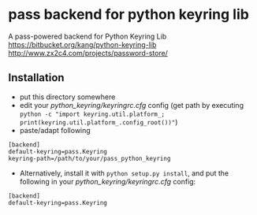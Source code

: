 pass backend for python keyring lib
===================================

A pass-powered backend for Python Keyring Lib
https://bitbucket.org/kang/python-keyring-lib
http://www.zx2c4.com/projects/password-store/

Installation
------------
- put this directory somewhere
- edit your *python_keyring/keyringrc.cfg* config (get path by executing `python -c "import keyring.util.platform_; print(keyring.util.platform_.config_root())"`)
- paste/adapt following
```
[backend]
default-keyring=pass.Keyring
keyring-path=/path/to/your/pass_python_keyring
```
- Alternatively, install it with `python setup.py install`, and put the
following in your *python_keyring/keyringrc.cfg* config:
```
[backend]
default-keyring=pass.Keyring
```
